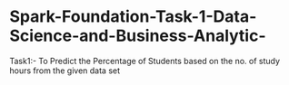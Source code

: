 # Spark-Foundation-Task-1-Data-Science-and-Business-Analytic-
Task1:- To Predict the Percentage of Students based on the no. of study hours from the given data set
